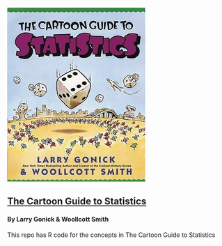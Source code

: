 
![](assets/book-cover.jpg)

## [The Cartoon Guide to Statistics](https://www.goodreads.com/book/show/168872.The_Cartoon_Guide_to_Statistics)

#### By Larry Gonick & Woollcott Smith

This repo has R code for the concepts in The Cartoon Guide to Statistics